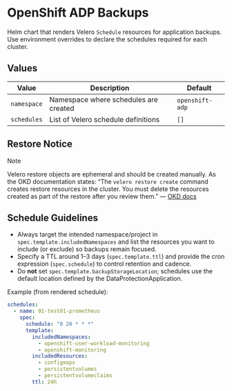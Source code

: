 # OpenShift ADP Backups

Helm chart that renders Velero `Schedule` resources for application backups. Use environment overrides to declare the schedules required for each cluster.

## Values

| Value | Description | Default |
| --- | --- | --- |
| `namespace` | Namespace where schedules are created | `openshift-adp` |
| `schedules` | List of Velero schedule definitions | `[]` |

## Restore Notice

> [!NOTE]
> Velero restore objects are ephemeral and should be created manually. As the OKD documentation states: “The `velero restore create` command creates restore resources in the cluster. You must delete the resources created as part of the restore after you review them.” — [OKD docs](https://docs.okd.io/latest/backup_and_restore/application_backup_and_restore/backing_up_and_restoring/restoring-applications.html)

## Schedule Guidelines

- Always target the intended namespace/project in `spec.template.includedNamespaces` and list the resources you want to include (or exclude) so backups remain focused.
- Specify a TTL around 1–3 days (`spec.template.ttl`) and provide the cron expression (`spec.schedule`) to control retention and cadence.
- Do **not** set `spec.template.backupStorageLocation`; schedules use the default location defined by the DataProtectionApplication.

Example (from rendered schedule):

```yaml
schedules:
  - name: 01-test01-prometheus
    spec:
      schedule: "0 20 * * *"
      template:
        includedNamespaces:
          - openshift-user-workload-monitoring
          - openshift-monitoring
        includedResources:
          - configmaps
          - persistentvolumes
          - persistentvolumeclaims
        ttl: 24h
```
